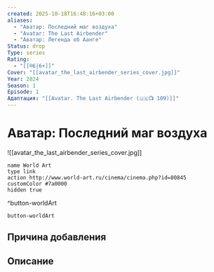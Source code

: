```yaml
---
created: 2025-10-18T16:48:16+03:00
aliases:
  - "Аватар: Последний маг воздуха"
  - "Avatar: The Last Airbender"
  - "Аватар: Легенда об Аанге"
Status: drop
Type: series
Rating:
  - "[[®️6|6+]]"
Cover: "[[avatar_the_last_airbender_series_cover.jpg]]"
Year: 2024
Season: 1
Episode: 1
Адаптация: "[[Avatar. The Last Airbender (🇺🇸📺 109)]]"
---
```


# Аватар: Последний маг воздуха

![[avatar_the_last_airbender_series_cover.jpg]]



```button
name World Art
type link
action http://www.world-art.ru/cinema/cinema.php?id=80845
customColor #7a0000
hidden true
```
^button-worldArt





`button-worldArt`

## Причина добавления




## Описание


